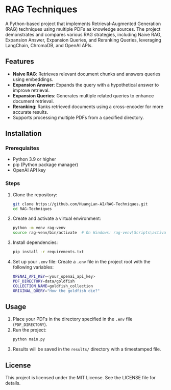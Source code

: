 # RAG Techniques
A Python-based project that implements Retrieval-Augmented Generation (RAG) techniques using multiple PDFs as knowledge sources. The project demonstrates and compares various RAG strategies, including Naive RAG, Expansion Answer, Expansion Queries, and Reranking Queries, leveraging LangChain, ChromaDB, and OpenAI APIs.

## Features
- **Naive RAG**: Retrieves relevant document chunks and answers queries using embeddings.
- **Expansion Answer**: Expands the query with a hypothetical answer to improve retrieval.
- **Expansion Queries**: Generates multiple related queries to enhance document retrieval.
- **Reranking**: Ranks retrieved documents using a cross-encoder for more accurate results.
- Supports processing multiple PDFs from a specified directory.

## Installation
### Prerequisites
- Python 3.9 or higher
- pip (Python package manager)
- OpenAI API key

### Steps
1. Clone the repository:
    ```bash
    git clone https://github.com/HuangLan-AI/RAG-Techniques.git
    cd RAG-Techniques
    ```

2. Create and activate a virtual environment:
    ```bash
    python -m venv rag-venv
    source rag-venv/bin/activate  # On Windows: rag-venv\Scripts\activate
    ```

3. Install dependencies:
    ```bash
    pip install -r requirements.txt
    ```

4. Set up your `.env` file: 
    Create a `.env` file in the project root with the following variables:
    ```bash
    OPENAI_API_KEY=<your_openai_api_key>
    PDF_DIRECTORY=data/goldfish
    COLLECTION_NAME=goldfish_collection
    ORIGINAL_QUERY="How the goldfish die?"
    ```

## Usage
1. Place your PDFs in the directory specified in the `.env` file (`PDF_DIRECTORY`).
2. Run the project:
    ```bash
    python main.py
    ```
3. Results will be saved in the `results/` directory with a timestamped file.

## License
This project is licensed under the MIT License. See the LICENSE file for details.



